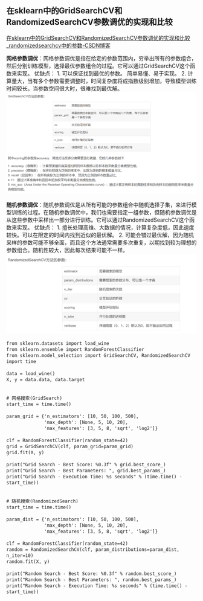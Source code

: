 
## 在sklearn中的GridSearchCV和RandomizedSearchCV参数调优的实现和比较
[在sklearn中的GridSearchCV和RandomizedSearchCV参数调优的实现和比较_randomizedsearchcv中的参数-CSDN博客](https://blog.csdn.net/m0_55894587/article/details/130577242)

**网格参数调优**：网格参数调优是指在给定的参数范围内，穷举出所有的参数组合，然后分别训练模型，选择最优参数组合的过程。它可以通过GridSearchCV这个函数来实现。
优缺点：
        1. 可以保证找到最优的参数。 简单易懂、易于实现。
        2. 计算量大，当有多个参数需要调整时，时间复杂度将成指数级别增加，导致模型训练时间较长。当参数空间很大时，很难找到最优解。
![输入图片说明](/imgs/2024-05-16/uj0mu7APWeV7FnOx.png)


**随机参数调优**：随机参数调优是从所有可能的参数组合中随机选择子集，来进行模型训练的过程。在随机参数调优中，我们也需要指定一组参数，但随机参数调优是从这些参数中采样出一部分进行训练。它可以通过RandomizedSearchCV这个函数来实现。
优缺点：
        1. 擅长处理高维、大数据的情况，计算复杂度低，因此速度较快。可以在限定的时间内找到近似的最优解。
        2. 可能会错过最优解，因为随机采样的参数可能不够全面，而且这个方法通常需要多次重复，以期找到较为理想的参数组合。随机性较大，因此每次结果可能不一样。
![输入图片说明](/imgs/2024-05-16/Cc7SB2jdbldTbZWU.png)

```
from sklearn.datasets import load_wine
from sklearn.ensemble import RandomForestClassifier
from sklearn.model_selection import GridSearchCV, RandomizedSearchCV
import time
 
data = load_wine()
X, y = data.data, data.target
 
 
# 网格搜索(GridSearch)
start_time = time.time()
 
param_grid = {'n_estimators': [10, 50, 100, 500],
              'max_depth': [None, 5, 10, 20],
              'max_features': [3, 5, 8, 'sqrt', 'log2']}
 
clf = RandomForestClassifier(random_state=42)
grid = GridSearchCV(clf, param_grid=param_grid)
grid.fit(X, y)
 
print("Grid Search - Best Score: %0.3f" % grid.best_score_)
print("Grid Search - Best Parameters: ", grid.best_params_)
print("Grid Search - Execution Time: %s seconds" % (time.time() - start_time))
 
 
# 随机搜索(RandomizedSearch)
start_time = time.time()
 
param_dist = {'n_estimators': [10, 50, 100, 500],
              'max_depth': [None, 5, 10, 20],
              'max_features': [3, 5, 8, 'sqrt', 'log2']}
 
clf = RandomForestClassifier(random_state=42)
random = RandomizedSearchCV(clf, param_distributions=param_dist, n_iter=10)
random.fit(X, y)
 
print("Random Search - Best Score: %0.3f" % random.best_score_)
print("Random Search - Best Parameters: ", random.best_params_)
print("Random Search - Execution Time: %s seconds" % (time.time() - start_time))

```

<!--stackedit_data:
eyJoaXN0b3J5IjpbLTEzNzM1NzU2OTNdfQ==
-->